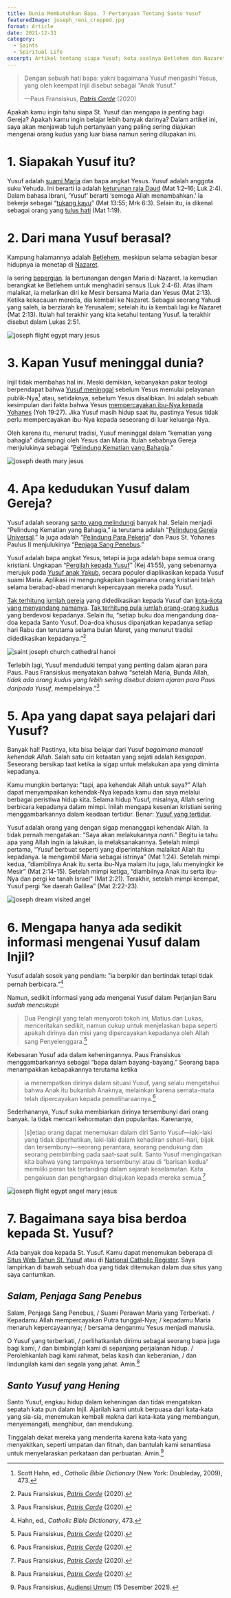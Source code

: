 ```yaml
---
title: Dunia Membutuhkan Bapa. 7 Pertanyaan Tentang Santo Yusuf
featuredImage: joseph_reni_cropped.jpg
format: Article
date: 2021-12-31
category:
  - Saints
  - Spiritual Life
excerpt: Artikel tentang siapa Yusuf; kota asalnya Betlehem dan Nazaret, tempat tinggalnya; dugaan tentang kematiannya; kedudukannya dalam Gereja sebagai pelindung; ketaatannya pada kehendak Allah; sedikitnya data mengenai Yusuf dalam Injil; doa kepada Yusuf.
---
```


> Dengan sebuah hati bapa: yakni bagaimana Yusuf mengasihi Yesus, yang oleh keempat Injil disebut sebagai “Anak Yusuf."
>
> —Paus Fransiskus, [*Patris Corde*](http://www.dokpenkwi.org/wp-content/uploads/2020/12/Seri-Dokumen-Gerejawi-PATRIS-CORDE.pdf) (2020)

Apakah kamu ingin tahu siapa St. Yusuf dan mengapa ia penting bagi Gereja? Apakah kamu ingin belajar lebih banyak darinya? Dalam artikel ini, saya akan menjawab tujuh pertanyaan yang paling sering diajukan mengenai orang kudus yang luar biasa namun sering dilupakan ini.
# 1. Siapakah Yusuf itu?
Yusuf adalah [suami Maria](https://opusdei.org/en/article/life-of-mary-iv-betrothal-to-joseph/) dan bapa angkat Yesus. Yusuf adalah anggota suku Yehuda. Ini berarti ia adalah [keturunan raja Daud](https://catholic-resources.org/Bible/Jesus-Genealogies.htm) (Mat 1:2–16; Luk 2:4). Dalam bahasa Ibrani, ‘Yusuf’ berarti ‘semoga Allah menambahkan.’ Ia bekerja sebagai “[tukang kayu](https://en.wikipedia.org/wiki/Tektōn)” (Mat 13:55; Mrk 6:3). Selain itu, ia dikenal sebagai orang yang [tulus hati](https://www.english.op.org/godzdogz/joseph-the-just-man/) (Mat 1:19).
# 2. Dari mana Yusuf berasal?
Kampung halamannya adalah [Betlehem](https://www.britannica.com/place/Bethlehem), meskipun selama sebagian besar hidupnya ia menetap di [Nazaret](https://www.britannica.com/place/Nazareth-Israel).

Ia sering [bepergian](https://www.biblestudy.org/maps/the-journeys-of-mary-and-joseph.html). Ia bertunangan dengan Maria di Nazaret. Ia kemudian berangkat ke Betlehem untuk menghadiri sensus (Luk 2:4-6). Atas ilham malaikat, ia melarikan diri ke Mesir bersama Maria dan Yesus (Mat 2:13). Ketika kekacauan mereda, dia kembali ke Nazaret. Sebagai seorang Yahudi yang saleh, ia berziarah ke Yerusalem; setelah itu ia kembali lagi ke Nazaret (Mat 2:13). Itulah hal terakhir yang kita ketahui tentang Yusuf. Ia terakhir disebut dalam Lukas 2:51.

![joseph flight egypt mary jesus](carpaccio_flight_egypt.jpg 'Carpaccio, Pelarian ke Mesir (c. 1515)')
# 3. Kapan Yusuf meninggal dunia?
Injil tidak membahas hal ini. Meski demikian, kebanyakan pakar teologi berpendapat bahwa [Yusuf meninggal](https://aleteia.org/2017/11/03/how-did-st-joseph-die/) sebelum Yesus memulai pelayanan publik-Nya[^1] atau, setidaknya, sebelum Yesus disalibkan. Ini adalah sebuah kesimpulan dari fakta bahwa Yesus [mempercayakan ibu-Nya kepada Yohanes](https://www.catholic.com/magazine/online-edition/proof-of-marys-perpetual-virginity-in-john-19) (Yoh 19:27). Jika Yusuf masih hidup saat itu, pastinya Yesus tidak perlu mempercayakan ibu-Nya kepada seseorang di luar keluarga-Nya.

Oleh karena itu, menurut tradisi, Yusuf meninggal dalam “kematian yang bahagia” didampingi oleh Yesus dan Maria. Itulah sebabnya Gereja menjulukinya sebagai “[Pelindung Kematian yang Bahagia](https://catholicexchange.com/st-joseph-our-patron-of-a-happy-death).”

![joseph death mary jesus](joseph_death_stella.jpg 'Stella, Kematian St. Yusuf (c. 1655)')
# 4. Apa kedudukan Yusuf dalam Gereja?
Yusuf adalah seorang [santo yang melindungi](https://www.britannica.com/topic/patron-saint) banyak hal. Selain menjadi “Pelindung Kematian yang Bahagia,” ia terutama adalah “[Pelindung Gereja Universal](https://www.ncregister.com/features/st-joseph-proclaimed-patron-of-the-universal-church-150-years-ago-is-needed-more-than-ever).” Ia juga adalah “[Pelindung Para Pekerja](https://www.franciscanmedia.org/saint-of-the-day/saint-joseph-the-worker)” dan Paus St. Yohanes Paulus II menjulukinya “[Penjaga Sang Penebus](http://www.vatican.va/content/john-paul-ii/en/apost_exhortations/documents/hf_jp-ii_exh_15081989_redemptoris-custos.html).”

Yusuf adalah bapa angkat Yesus, tetapi ia juga adalah bapa semua orang kristiani. Ungkapan “[Pergilah kepada Yusuf](https://aleteia.org/2020/12/10/why-is-go-to-joseph-a-prayer/)” (Kej 41:55), yang sebenarnya merujuk pada [Yusuf anak Yakub](https://www.britannica.com/biography/Joseph-biblical-figure), secara populer diaplikasikan kepada Yusuf suami Maria. Aplikasi ini mengungkapkan bagaimana orang kristiani telah selama berabad-abad menaruh kepercayaan mereka pada Yusuf.

[Tak terhitung jumlah gereja](https://en.wikipedia.org/wiki/List_of_churches_named_after_Saint_Joseph) yang didedikasikan kepada Yusuf dan [kota-kota yang menyandang namanya](https://en.wikipedia.org/wiki/List_of_places_named_after_Saint_Joseph). [Tak terhitung pula jumlah orang-orang kudus](https://yearofstjoseph.org/devotions/saints-devoted-to-st-joseph/) yang berdevosi kepadanya. Selain itu, “setiap buku doa mengandung doa-doa kepada Santo Yusuf. Doa-doa khusus dipanjatkan kepadanya setiap hari Rabu dan terutama selama bulan Maret, yang menurut tradisi didedikasikan kepadanya.”[^2]

![saint joseph church cathedral hanoi](stjoseph_cathedral_hanoi.jpg 'Katedral St. Yusuf, Hanoi')

Terlebih lagi, Yusuf menduduki tempat yang penting dalam ajaran para Paus. Paus Fransiskus menyatakan bahwa “setelah Maria, Bunda Allah, *tidak ada orang kudus yang lebih sering disebut dalam ajaran para Paus daripada Yusuf*, mempelainya.”[^3]
# 5. Apa yang dapat saya pelajari dari Yusuf?
Banyak hal! Pastinya, kita bisa belajar dari Yusuf *bagaimana menaati kehendak Allah*. Salah satu ciri ketaatan yang sejati adalah *kesigapan*. Seseorang bersikap taat ketika ia sigap untuk melakukan apa yang diminta kepadanya.

Kamu mungkin bertanya: "tapi, apa kehendak Allah untuk saya?" Allah dapat menyampaikan kehendak-Nya kepada kamu dan saya melalui berbagai peristiwa hidup kita. Selama hidup Yusuf, misalnya, Allah sering berbicara kepadanya dalam mimpi. Inilah mengapa kesenian kristiani sering menggambarkannya dalam keadaan tertidur. Benar: [Yusuf yang tertidur](https://www.ncregister.com/features/sleeping-st-joseph).

Yusuf adalah orang yang dengan sigap menanggapi kehendak Allah. Ia tidak pernah mengatakan: “Saya akan melakukannya *nanti*.” Begitu ia tahu apa yang Allah ingin ia lakukan, ia melaksanakannya. Setelah mimpi pertama, “Yusuf berbuat seperti yang diperintahkan malaikat Allah itu kepadanya. Ia mengambil Maria sebagai istrinya” (Mat 1:24). Setelah mimpi kedua, “diambilnya Anak itu serta ibu-Nya malam itu juga, lalu menyingkir ke Mesir” (Mat 2:14-15). Setelah mimpi ketiga, “diambilnya Anak itu serta ibu-Nya dan pergi ke tanah Israel” (Mat 2:21). Terakhir, setelah mimpi keempat, Yusuf pergi “ke daerah Galilea” (Mat 2:22-23).

![joseph dream visited angel](seghers_joseph_dream.jpg 'Seghers, Mimpi St. Yusuf (c. 1625)')

# 6. Mengapa hanya ada sedikit informasi mengenai Yusuf dalam Injil?
Yusuf adalah sosok yang pendiam: ”ia berpikir dan bertindak tetapi tidak pernah berbicara.”[^4]

Namun, sedikit informasi yang ada mengenai Yusuf dalam Perjanjian Baru *sudah mencukupi*:

> Dua Penginjil yang telah menyoroti tokoh ini, Matius dan
> Lukas, menceritakan sedikit, namun cukup untuk menjelaskan
> bapa seperti apakah dirinya dan misi yang dipercayakan kepadanya oleh Allah sang Penyelenggara.[^5]

Kebesaran Yusuf ada dalam keheningannya. Paus Fransiskus menggambarkannya sebagai “bapa dalam bayang-bayang.” Seorang bapa menampakkan kebapakannya terutama ketika

> ia menempatkan dirinya dalam situasi Yusuf, yang selalu mengetahui bahwa Anak itu bukanlah Anaknya, melainkan karena semata-mata telah dipercayakan kepada pemeliharaannya.[^6]

Sederhananya, Yusuf suka membiarkan dirinya tersembunyi dari orang banyak. Ia tidak mencari kehormatan dan popularitas. Karenanya,

> [s]etiap orang dapat menemukan dalam diri Santo Yusuf—laki-laki yang tidak diperhatikan, laki-laki dalam kehadiran sehari-hari, bijak dan tersembunyi—seorang perantara, seorang pendukung dan seorang pembimbing pada saat-saat sulit. Santo Yusuf mengingatkan kita bahwa yang tampaknya tersembunyi atau di “barisan kedua” memiliki peran tak tertandingi dalam sejarah keselamatan. Kata pengakuan dan penghargaan ditujukan kepada mereka semua.[^7]

![joseph flight egypt angel mary jesus](rubens_flight_egypt.jpg 'Rubens, Pelarian ke Mesir (1614)')
# 7. Bagaimana saya bisa berdoa kepada St. Yusuf?
Ada banyak doa kepada St. Yusuf. Kamu dapat menemukan beberapa di [Situs Web Tahun St. Yusuf](https://yearofstjoseph.org/devotions/prayers/) atau di [National Catholic Register](https://www.ncregister.com/blog/8-prayers-to-saint-joseph). Saya lampirkan di bawah sebuah doa yang tidak ditemukan dalam dua situs yang saya cantumkan.
## *Salam, Penjaga Sang Penebus*
Salam, Penjaga Sang Penebus, / Suami Perawan Maria yang Terberkati. / Kepadamu Allah mempercayakan Putra tunggal-Nya; / kepadamu Maria menaruh kepercayaannya; / bersama denganmu Yesus menjadi manusia.

O Yusuf yang terberkati, / perlihatkanlah dirimu sebagai seorang bapa juga bagi kami, / dan bimbinglah kami di sepanjang perjalanan hidup. / Perolehkanlah bagi kami rahmat, belas kasih dan keberanian, / dan lindungilah kami dari segala yang jahat. Amin.[^8]

## *Santo Yusuf yang Hening*
Santo Yusuf, engkau hidup dalam keheningan dan tidak mengatakan sepatah kata pun dalam Injil. Ajarilah kami untuk berpuasa dari kata-kata yang sia-sia, menemukan kembali makna dari kata-kata yang membangun, menyemangati, menghibur, dan mendukung.

Tinggalah dekat mereka yang menderita karena kata-kata yang menyakitkan, seperti umpatan dan fitnah, dan bantulah kami senantiasa untuk menyelaraskan perkataan dan perbuatan. Amin.[^9]

[^1]:Scott Hahn, ed., *Catholic Bible Dictionary* (New York: Doubleday, 2009), 473.
[^2]:Paus Fransiskus, [*Patris Corde*](http://www.dokpenkwi.org/wp-content/uploads/2020/12/Seri-Dokumen-Gerejawi-PATRIS-CORDE.pdf) (2020).
[^3]:Paus Fransiskus, [*Patris Corde*](http://www.dokpenkwi.org/wp-content/uploads/2020/12/Seri-Dokumen-Gerejawi-PATRIS-CORDE.pdf) (2020).
[^4]:Hahn, ed., *Catholic Bible Dictionary*, 473.
[^5]:Paus Fransiskus, [*Patris Corde*](http://www.dokpenkwi.org/wp-content/uploads/2020/12/Seri-Dokumen-Gerejawi-PATRIS-CORDE.pdf) (2020).
[^6]:Paus Fransiskus, [*Patris Corde*](http://www.dokpenkwi.org/wp-content/uploads/2020/12/Seri-Dokumen-Gerejawi-PATRIS-CORDE.pdf) (2020).
[^7]:Paus Fransiskus, [*Patris Corde*](http://www.dokpenkwi.org/wp-content/uploads/2020/12/Seri-Dokumen-Gerejawi-PATRIS-CORDE.pdf) (2020).
[^8]:Paus Fransiskus, [*Patris Corde*](http://www.dokpenkwi.org/wp-content/uploads/2020/12/Seri-Dokumen-Gerejawi-PATRIS-CORDE.pdf) (2020).
[^9]:Paus Fransiskus, [Audiensi Umum](http://www.vatican.va/content/francesco/en/audiences/2021/documents/papa-francesco_20211215_udienza-generale.html) (15 Desember 2021).
